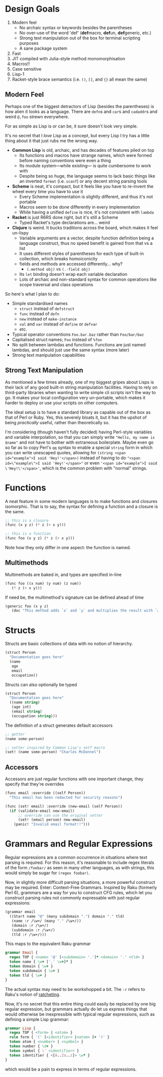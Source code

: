 # Design Goals
1. Modern feel
   - No archaic syntax or keywords besides the parentheses
   - No over-use of the word 'def' (**def**macro, **def**un, **def**generic, etc.) 
   - Strong text manipulation out of the box for terminal scripting purposes
   - A sane package system
2. Fast
3. JIT compiled with Julia-style method monomorphisation
4. Macros!!
5. Case sensitive
6. Lisp-1
7. Racket-style brace semantics (i.e. `()`, `[]`, and `{}` all mean the same)

## Modern Feel
Perhaps one of the biggest detractors of Lisp (besides the parentheses) is how alien it looks as a language.
There are `defn`s and `car`s and `cadaddr`s and weird `@,foo` strewn everywhere.

For as simple as Lisp is or can be, it sure doesn't look very simple.

It's no secret that I _love_ Lisp as a concept, but every Lisp I try has a little thing about it that just rubs me the wrong way.
* **Common Lisp** is old, archaic, and has decades of features piled on top
  - Its functions and macros have strange names, which were formed before naming conventions were even a thing
  - Its module system&mdash;while existing&mdash; is quite cumbersome to work with
  - Despite being so huge, the language seems to lack basic things like an inverted `format` (i.e. `scanf`) or any decent string parsing tools
* **Scheme** is neat, it's compact, but it feels like you have to re-invent the wheel every time you have to use it
  - Every Scheme implementation is slightly different, and thus it's not portable
  - Macros seem to be done differently in every implementation
  - While having a unified `define` is nice, it's not consistent with `lambda`
* **Racket** is just R6RS done right, but it's still a Scheme
  - Typed Racket's type declarations are... weird
* **Clojure** is weird. It bucks traditions across the board, which makes it feel un-lispy
  - Variable arguments are a vector, despite function definition being a language construct, thus no speed benefit is gained from that vs a list
  - It uses different styles of parentheses for each type of built-in collection, which breaks homoiconicity
  - fields and methods are accessed differently... why?
    * `(.method obj)` vs `(.-field obj)`
  - Its `let` binding doesn't wrap each variable declaration
  - Lots of archaic and non-standard syntax for common operations like scope traversal and class operations

So here's what I plan to do:
- Simple standardised names 
  * `struct` instead of `defstruct`
  * `func` instead of `defn`
  * `new` instead of `make-instance`
  * `val` and `var` instead of `define` or `defvar`
  * etc.
- Typical operator conventions `Foo.bar.baz` rather than `Foo/bar/baz`
- Capitalised struct names; `Foo` instead of `%foo`
- No split between lambdas and functions. Functions are just named lambdas, and should just use the same syntax (more later)
- Strong text manipulation capabilities

## Strong Text Manipulation
As mentioned a few times already, one of my biggest gripes about Lisps is their lack of any good built-in string manipulation facilities.
Having to rely on third-party libraries when wanting to write simple cli scripts isn't the way to go.
It makes your local configuration very un-portable, which makes it harder to deploy or use your scripts on other computers.

The ideal setup is to have a standard library as capable out of the box as that of Perl or Ruby.
Yes, this severely bloats it, but it has the upshot of being _practically_ useful, rather than theoretically so.

I'm considering (though haven't fully decided) having Perl-style variables and variable interpolation, 
so that you can simply write `"Hello, my name is $name"` and not have to bother with extraneous boilerplate.
Maybe even go so far as to copy Perl's `qq` syntax to enable a special `string` form in which you can write unescaped quotes, 
allowing for `(string <span id="example">I said 'Hey!'</span>)` instead of having to do `"<span id=\"example\">I said 'Hey!'</span>"`
or even `'<span id="example">I said \'Hey!\'</span>'`, which is the common problem with "normal" strings.

# Functions
A neat feature in some modern languages is to make functions and closures isomorphic.
That is to say, the syntax for defining a function and a closure is the same.

```lisp
;; this is a closure
(func (x y z) (* z (+ x y)))

;; this is a function
(func foo (x y z) (* z (+ x y)))
```

Note how they only differ in one aspect: the function is named.

## Multimethods
Multimethods are baked in, and types are specified in-line

```lisp
(func foo ((x num) (y num) (z num))
   (* z (+ x y)))
```

If need be, the multimethod's signature can be defined ahead of time

```lisp
(generic foo (x y z)
   (doc "This method adds `x` and `y` and multiplies the result with `z`"))
```

# Structs
Structs are basic collections of data with no notion of hierarchy.

```lisp
(struct Person
  "Documentation goes here"
  (name
   age
   email
   occupation))
```

Structs can also optionally be typed
```lisp
(struct Person
  "Documentation goes here"
  ((name string)
   (age int)
   (email string)
   (occupation string)))
```

The definition of a struct generates default accessors

```lisp
;; getter
(name some-person)

;; setter inspired by Common Lisp's setf macro
(set! (name some-person) "Charles McDonnel")
```

## Accessors
Accessors are just regular functions with one important change, they specify that they're overrides

```lisp
(func email :override ((self Person))
  "This email has been redacted for security reasons")

(func (set! email) :override (new-email (self Person))
  (if (validate-email new-email)
      ;; override can use the original setter
      (set! (email person) new-email)
    (panic! "Invalid email format!!")))
```

# Grammars and Regular Expressions
Regular expressions are a common occurrence in situations where text parsing is required.
For this reason, it's reasonable to include regex literals of the form `/foobar/` as seen in many other languages, as with strings, this would simply be sugar for `(regex foobar)`.

Now, in slightly more difficult parsing situations, a more powerful construct may be required.
Enter: Context-Free Grammars.
Inspired by Raku (formerly Perl 6), grammars are a way for you to construct CFG rules, which let you construct parsing rules not commonly expressable with just regular expressions:

```lisp
(grammar email
  ((Start name "@" (many subdomain ".") domain "." tld)
   (name :r /\w+/ (many "." /\w+/))
   (domain :r /\w+/)
   (subdomain :r /\w+/)
   (tld :r /\w+/)))
```

This maps to the equivalent Raku grammar
```raku
grammar Email {
  regex TOP { <name> '@' [<subdomain> '.']* <domain> '.' <tld> }  
  token name { \w+ ['.' \w+]* }
  token domain { \w+ }
  token subdomain { \w+ }
  token tld { \w+ }
}
```
The actual syntax may need to be workshopped a bit. The `:r` refers to Raku's notion of [ratcheting](https://docs.raku.org/language/regexes#Ratchet).

Now, it's no secret that this entire thing could easily be replaced by one big regular expression, but grammars actually do let us express things that would otherwise be inexpressible with typical regular expressions, such as defining a simple Lisp grammar:

```raku
grammar Lisp {
  regex TOP { <form> | <atom> }
  rule form { '(' [<identifier> |<atom> ]+ ')' }
  token atom { <number> | <symbol> }
  token number { \d+ }
  token symbol { \' <identifier> }
  token identifier { <[A..Za..z]> \w* }
}
```
which would be a pain to express in terms of regular expressions.
